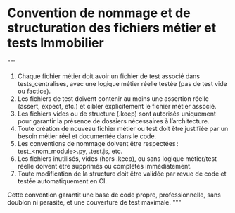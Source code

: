 # Convention de nommage et de structuration des fichiers métier et tests Immobilier

"""
1. Chaque fichier métier doit avoir un fichier de test associé dans tests_centralises, avec une logique métier réelle testée (pas de test vide ou factice).
2. Les fichiers de test doivent contenir au moins une assertion réelle (assert, expect, etc.) et cibler explicitement le fichier métier associé.
3. Les fichiers vides ou de structure (.keep) sont autorisés uniquement pour garantir la présence de dossiers nécessaires à l’architecture.
4. Toute création de nouveau fichier métier ou test doit être justifiée par un besoin métier réel et documentée dans le code.
5. Les conventions de nommage doivent être respectées : test_<nom_module>.py, <module>.test.js, etc.
6. Les fichiers inutilisés, vides (hors .keep), ou sans logique métier/test réelle doivent être supprimés ou complétés immédiatement.
7. Toute modification de la structure doit être validée par revue de code et testée automatiquement en CI.

Cette convention garantit une base de code propre, professionnelle, sans doublon ni parasite, et une couverture de test maximale.
"""

